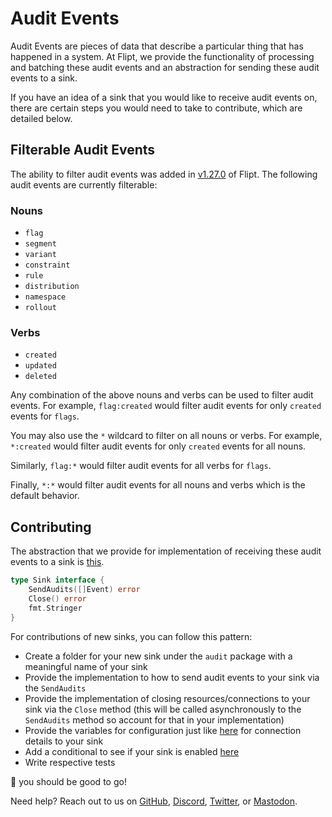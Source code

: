 # Audit Events

Audit Events are pieces of data that describe a particular thing that has happened in a system. At Flipt, we provide the functionality of processing and batching these audit events and an abstraction for sending these audit events to a sink.

If you have an idea of a sink that you would like to receive audit events on, there are certain steps you would need to take to contribute, which are detailed below.

## Filterable Audit Events

The ability to filter audit events was added in [v1.27.0](https://github.com/flipt-io/flipt/releases/tag/v1.27.0) of Flipt. The following audit events are currently filterable:

### Nouns

- `flag`
- `segment`
- `variant`
- `constraint`
- `rule`
- `distribution`
- `namespace`
- `rollout`

### Verbs

- `created`
- `updated`
- `deleted`

Any combination of the above nouns and verbs can be used to filter audit events. For example, `flag:created` would filter audit events for only `created` events for `flags`.

You may also use the `*` wildcard to filter on all nouns or verbs. For example, `*:created` would filter audit events for only `created` events for all nouns.

Similarly, `flag:*` would filter audit events for all verbs for `flags`.

Finally, `*:*` would filter audit events for all nouns and verbs which is the default behavior.

## Contributing

The abstraction that we provide for implementation of receiving these audit events to a sink is [this](https://github.com/flipt-io/flipt/blob/d252d6c1fdaecd6506bf413add9a9979a68c0bd7/internal/server/audit/audit.go#L130-L134).

```go
type Sink interface {
	SendAudits([]Event) error
	Close() error
	fmt.Stringer
}
```

For contributions of new sinks, you can follow this pattern:

- Create a folder for your new sink under the `audit` package with a meaningful name of your sink
- Provide the implementation to how to send audit events to your sink via the `SendAudits`
- Provide the implementation of closing resources/connections to your sink via the `Close` method (this will be called asynchronously to the `SendAudits` method so account for that in your implementation)
- Provide the variables for configuration just like [here](https://github.com/flipt-io/flipt/blob/d252d6c1fdaecd6506bf413add9a9979a68c0bd7/internal/config/audit.go#L52) for connection details to your sink
- Add a conditional to see if your sink is enabled [here](https://github.com/flipt-io/flipt/blob/d252d6c1fdaecd6506bf413add9a9979a68c0bd7/internal/cmd/grpc.go#L261)
- Write respective tests

:rocket: you should be good to go!

Need help? Reach out to us on [GitHub](https://github.com/flipt-io/flipt), [Discord](https://www.flipt.io/discord), [Twitter](https://twitter.com/flipt_io), or [Mastodon](https://hachyderm.io/@flipt).

